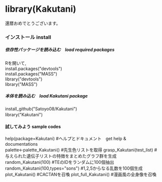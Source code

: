 # library(Kakutani)

還暦おめでとうございます。

### インストール install
##### 依存性パッケージを読み込む　load required packages    
Rを開いて,   
install.packages("devtools")   
install.packages("MASS")   
library("devtools")   
library("MASS")   

##### 本体を読み込む　load Kakutani package 

install_github("Satoyo08/Kakutani")   
library("Kakutani")　

#### 試してみよう sample codes

help(package=Kakutani) #ヘルプとドキュメント　get help & documentations   
palette<-palette_Kakutani()     #先生色リストを取得
grasp_Kakutani(test_list)    #与えられた遺伝子リストの特徴をまとめたグラフ群を生成
random_Kakutani(100)    #TEのIDをランダムに100個抽出
random_Kakutani(100,types="sons")   #1,2,5からなる乱数を100個生成
plot_Kakutani()   #CACTANを召喚
plot_full_Kakutani()   #漫画風の全身像を召喚

